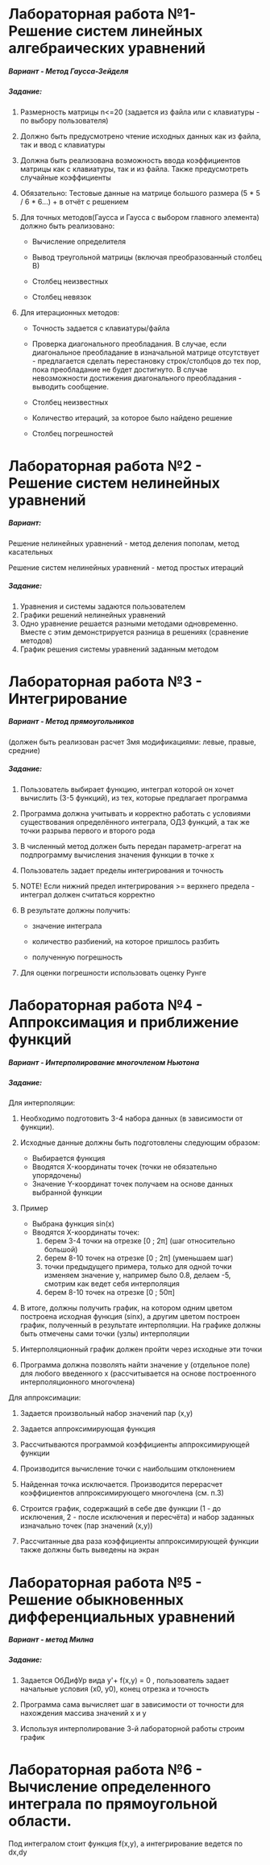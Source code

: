 # Лабораторная работа №1- Решение систем линейных алгебраических уравнений
##### Вариант  - Метод Гаусса-Зейделя
##### Задание:

1. Размерность матрицы n<=20 (задается из файла или с клавиатуры - по выбору пользователя)

2. Должно быть предусмотрено чтение исходных данных как из файла, так и ввод с клавиатуры

3. Должна быть реализована возможность ввода коэффициентов матрицы как с клавиатуры, так и из файла. Также предусмотреть случайные коэффициенты

4. Обязательно: Тестовые данные на матрице большого размера (5 \* 5 / 6 \* 6...) + в отчёт с решением

5. Для точных методов(Гаусса и Гаусса с выбором главного элемента) должно быть реализовано:

	* Вычисление определителя

	* Вывод треугольной  матрицы (включая преобразованный столбец В)
	* Столбец неизвестных

	* Столбец невязок

6. Для итерационных методов:

	* Точность задается с клавиатуры/файла

	* Проверка диагонального преобладания. В случае, если диагональное преобладание в изначальной матрице отсутствует - предлагается сделать перестановку строк/столбцов до тех пор, пока преобладание не будет достигнуто. В случае невозможности достижения диагонального преобладания - выводить сообщение.

	* Столбец неизвестных

	* Количество итераций, за которое было найдено решение

	* Столбец погрешностей



# Лабораторная работа №2 - Решение систем нелинейных уравнений

##### Вариант:

Решение нелинейных уравнений - метод деления пополам, метод касательных

Решение систем нелинейных уравнений - метод простых итераций

##### Задание:

1. Уравнения и системы задаются пользователем
2. Графики решений нелинейных уравнений
3. Одно уравнение решается разными методами одновременно. Вместе с этим демонстрируется разница в решениях (сравнение методов)
4. График решения системы уравнений заданным методом


# Лабораторная работа №3 - Интегрирование

##### Вариант - Метод прямоугольников
(должен быть реализован расчет 3мя модификациями: левые, правые, средние)

##### Задание:
1. Пользователь выбирает функцию, интеграл которой он хочет вычислить (3-5 функций), из тех, которые предлагает программа

2. Программа должна учитывать и корректно работать с условиями существования определённого интеграла, ОДЗ функций, а так же точки разрыва первого и второго рода

3. В численный метод должен быть передан параметр-агрегат на подпрограмму вычисления значения функции в точке x

4. Пользователь задает пределы интегрирования и точность

5. NOTE! Если нижний предел интегрирования >= верхнего предела - интеграл должен считаться корректно

6. В результате должны получить:

	* значение интеграла

	* количество разбиений, на которое пришлось разбить

	* полученную погрешность

7. Для оценки погрешности использовать оценку Рунге



# Лабораторная работа №4 - Аппроксимация и приближение функций

##### Вариант - Интерполирование многочленом Ньютона
##### Задание:

Для интерполяции: 
1. Необходимо подготовить 3-4 набора данных (в зависимости от функции).

2. Исходные данные должны быть подготовлены следующим образом: 

	- Выбирается функция
	- Вводятся X-координаты точек (точки не обязательно упорядочены)
	- Значение Y-координат точек получаем на основе данных выбранной функции

3. Пример

	- Выбрана функция sin(x)
	- Вводятся X-координаты точек:
		1. берем 3-4 точки на отрезке [0 ; 2π] (шаг относительно большой)
		2. берем 8-10 точек на отрезке [0 ; 2π] (уменьшаем шаг)
		3. точки предыдущего примера, только для одной точки изменяем значение y, например было 0.8, делаем -5, смотрим как ведет себя интерполяция
		4. берем 8-10 точек на отрезке [0 ; 50π]

4. В итоге, должны получить график, на котором одним цветом построена исходная функция (sinx), а другим цветом построен график, полученный в результате интерполяции. На графике должны быть отмечены сами точки (узлы) интерполяции

5. Интерполяционный график должен пройти через исходные эти точки

6. Программа должна позволять найти значение y (отдельное поле) для любого введенного x (рассчитывается на основе построенного интерполяционного многочлена)


Для аппроксимации:



1. Задается произвольный набор значений пар (x,y)

2. Задается аппроксимирующая функция

3. Рассчитываются программой коэффициенты аппроксимирующей функции

4. Производится вычисление точки с наибольшим отклонением

5. Найденная точка исключается. Производится перерасчет коэффициентов аппроксимирующего многочлена (см. п.3)

6. Строится график, содержащий в себе две функции (1 - до исключения, 2 - после исключения и пересчёта) и набор заданных изначально точек (пар значений (x,y))

7. Рассчитанные два раза коэффициенты аппроксимирующей функции также должны быть выведены на экран


# Лабораторная работа №5 - Решение обыкновенных дифференциальных уравнений

##### Вариант - метод Милна
##### Задание:

1. Задается ОбДифУр вида y'+ f(x,y) = 0 , пользователь задает начальные условия (x0, y0), конец отрезка и точность

2. Программа сама вычисляет шаг в зависимости от точности для нахождения массива значений x и y

3. Используя интерполирование 3-й лабораторной работы строим график


# Лабораторная работа №6 - Вычисление определенного интеграла по прямоугольной области. 

Под интегралом стоит функция f(x,y), а интегрирование ведется по dx,dy
